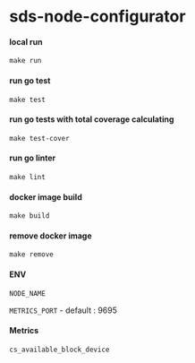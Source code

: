 # sds-node-configurator

#### local run
``make run``

#### run go test
``make test``

#### run go tests with total coverage calculating
``make test-cover``

#### run go linter
``make lint``

#### docker image build
``make build``

#### remove docker image
``make remove``

#### ENV

`NODE_NAME`

`METRICS_PORT` - default : 9695


#### Metrics
``` cs_available_block_device ```
